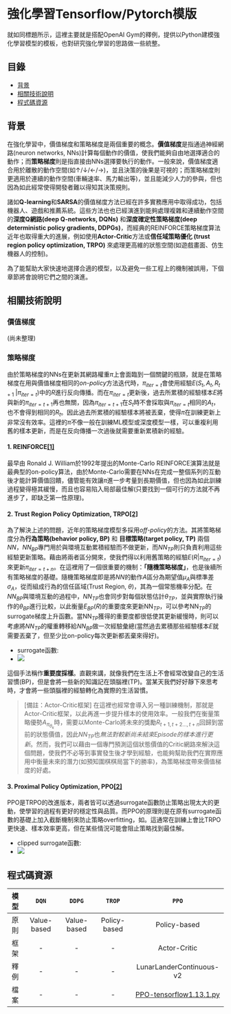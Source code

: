 # 強化學習Tensorflow/Pytorch模版

就如同標題所示，這裡主要就是搭配OpenAI Gym的釋例，提供以Python建模強化學習模型的模板，也對研究強化學習的思路做一些統整。

## 目錄

- [背景](#background)
- [相關技術說明](#install)
- [程式碼資源](#install)


## 背景

在強化學習中，價值梯度和策略梯度是兩個重要的概念。**價值梯度**是指通過神經網路(neuron networks, NNs)計算每個動作的價值，使我們能夠自由地選擇適合的動作；而**策略梯度**則是指直接由NNs選擇要執行的動作。一般來說，價值梯度適合用於離散的動作空間(如↑/↓/←/→)，並且決策的後果是可視的；而策略梯度則更適用於連續的動作空間(車輛速率、馬力輸出等)，並且能減少人力的參與，但也因為如此經常使得開發者難以得知其決策規則。

諸如**Q-learning**和**SARSA**的價值梯度方法已經在許多實務應用中取得成功，包括機器人、遊戲和推薦系統。這些方法也也已經演進到能夠處理複雜和連續動作空間的**深度Q網路(deep Q-networks, DQNs)** 和**深度確定性策略梯度(deep deterministic policy gradients, DDPGs)**，而經典的REINFORCE策略梯度算法近年也取得重大的進展，例如使用**Actor-Critic**方法或**信任域策略優化 (trust region policy optimization, TRPO)** 來處理更高維的狀態空間(如遊戲畫面、仿生機器人的控制)。

為了能幫助大家快速地選擇合適的模型，以及避免一些工程上的機制被誤用，下個章節將會說明它們之間的演進。

## 相關技術說明
### 價值梯度
(尚未整理)

### 策略梯度
由於策略梯度的NNs在更新其網路權重$\pi$上會面臨到一個關鍵的瓶頸，就是在策略梯度在用與價值梯度相同的*on-policy*方法迭代時，$\pi_{iter=t}$會使用經驗$E(S_{t}, A_{t}, R_{t+1}$ $|\pi_{iter=t} )$中的$R$進行反向傳播。而在$\pi_{iter=t}$更新後，過去所累積的經驗樣本$E$將與新的$\pi_{iter=t+1}$再也無關，因為$\pi_{iter=t+1}$在$S_{t}$時不會採取與$\pi_{iter=t}$相同的$A_{t}$，也不會得到相同的$R_{t}$。因此過去所累積的經驗樣本將被丟棄，使得$\pi$在訓練更新上非常沒有效率。這裡的$\pi$不像一般在訓練ML模型或深度模型一樣，可以重複利用舊的樣本更新，而是在反向傳播一次過後就需要重新累積新的經驗。

#### 1. REINFORCE[[1]](https://people.cs.umass.edu/~barto/courses/cs687/williams92simple.pdf)
最早由 Ronald J. William於1992年提出的Monte-Carlo REINFORCE演算法就是最典型的on-policy算法，由於Monte-Carlo需要在NNs在完成一整個系列的互動後才能計算價值回饋，儘管能有效讓$\pi$進一步考量到長期價值，但也因為如此訓練過程變得極其緩慢，而且也容易陷入局部最佳解(只要找到一個可行的方法就不再進步了，即缺乏第一性原理)。

#### 2. Trust Region Policy Optimization, TRPO[[2]](https://arxiv.org/abs/1502.05477)

為了解決上述的問題，近年的策略梯度模型多採用*off-policy*的方法。其將策略梯度分為**行為策略(behavior policy, BP)** 和 **目標策略(target policy, TP)** 兩個$NN$，$NN_{BP}$專門用於與環境互動累積經驗而不做更新，而$NN_{TP}$則只負責利用這些經驗更新策略。藉由將兩者區分開來，使我們得以利用舊策略的經驗$E(R|\pi_{iter=t})$來更新$\pi_{iter=t+n}$。在這裡用了一個很重要的機制：**「隨機策略梯度」**，也是後續所有策略梯度的基礎。隨機策略梯度即是將$NN$的動作$A$區分為期望值$\mu_{A}$與標準差$\sigma_{A}$，從而組成行為的信任區域(Trust Region, $\theta$)，其為一個常態機率分配。在$NN_{BP}$與環境互動的過程中，$NN_{TP}$也會同步對每個狀態估計$\theta_{TP}$，並與實際執行操作的$\theta_{BP}$進行比較，以此衡量$E_{BP}(R)$的重要度來更新NN$_{TP}$，可以參考NN$_{TP}$的surrogate梯度上升函數。當NN$_{TP}$獲得的重要度都很低使其更新緩慢時，則可以考慮將$NN_{TP}$的權重轉移給$NN_{BP}$做一次經驗彙總(當然過去累積那些經驗樣本$E$就需要丟棄了，但至少比on-policy每次更新都丟棄來得好)。

- surrogate函數: 
- ![](https://i.imgur.com/eXSKZLh.png)

這個手法稱作**重要度採樣**。直觀來講，就像我們在生活上不會經常改變自己的生活習慣(BP)，但是會將一些新的知識記在頭腦裡(TP)。當某天我們好好靜下來思考時，才會將一些頭腦裡的經驗轉化為實際的生活習慣。

> [備註：Actor-Critic框架]
> 在這裡也經常會導入另一種訓練機制，那就是Actor-Critic框架，以此再進一步提升樣本的使用效率。一般我們在衡量策略優勢$A_{\pi_{\theta_{k}}}$時，需要以Monte-Carlo將未來的獎勵$R_{t+1,t+2...,t+n}$回歸到當前的狀態價值，因此$NN_{TP}$也*無法對較新尚未結束Episode的樣本進行更新*。然而，我們可以藉由一個專門預測這個狀態價值的Critic網路來解決這個問題，使我們不必等到事實發生後才學到經驗，也能夠幫助我們在實際應用中衡量未來的潛力(如預知圍棋棋局當下的勝率)，為策略梯度帶來價值梯度的好處。

#### 3. Proximal Policy Optimization, PPO[[2]](https://arxiv.org/abs/1707.063477)
PPO是TRPO的改進版本，兩者皆可以透過surrogate函數防止策略出現太大的更動，使學習的過程有更好的穩定性與品質。而PPO的原理則是在原有surrogate函數的基礎上加入截斷機制來防止策略overfitting，如。這通常在訓練上會比TRPO更快速、樣本效率更高，但在某些情況可能會阻止策略找到最佳解。

- clipped surrogate函數: 
- ![](https://i.imgur.com/34hiku1.png)

## 程式碼資源

|        模型     | `DQN`          |`DDPG`            |`TROP`                |`PPO`           |
| :---:           | :---:            | :---:            | :---:            | :---:            |
| 原則         | Value-based    | Value-based      | Policy-based         | Policy-based   |
| 框架         | -     | -     | -        | Actor-Critic   |
| 釋例         | -     | -     | -        | LunarLanderContinuous-v2   |
| 檔案         | -     | -     |-         | [PPO-tensorflow1.13.1.py]()   |
